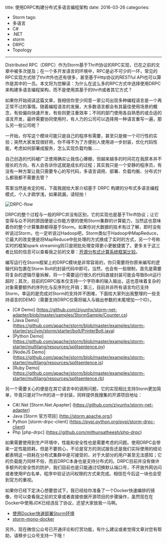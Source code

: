 title: 使用DRPC构建分布式多语言编程架构
date: 2016-03-26
categories: 
- Storm
tags:
- 多语言
- C#
- .NET
- storm
- DRPC
- Topology

---

Distributed RPC（DRPC）作为Storm基于Thrift协议的RPC实现，已在之前的文章中被多次提及；在一个多开发语言的环境中，RPC是必不可少的一环，常见的RPC实现方式除了thrift外也还有很多，甚至基于Http协议的RESTful API也可以算作是其中的一员。本文将为您解读：为什么在这么多的RPC方式中选择使用DRPC来构建多语言编程架构，而不是使用其基于的thrift或者其它方式？

<!--more-->

如果你开始阅读这篇文章，我相信你至少同意一家公司出现多种编程语言是一个再正常不过的事情。随着编程语言的发展，大多数语言都会有其最佳使用场景的概念，有些偏向快速开发，有些则更注重效率；不同的部门使用各自熟悉的或合适的语言开发，最终需要协同使用时，有人力的公司可以选择用一种语言重写一遍，那么另一些公司呢？

一开始，你写这个模块可能只是自己的程序有需要，甚至只是做一个可行性的实验；突然大家发现很好用，你不得不为了方便别人使用进一步封装，优化代码性能，考虑如何部署成服务，怎么实现负载均衡......
 
自己创造的代码被广泛使用确实让我信心爆棚，但越来越多的时间花在我原本并不擅长的方向，有人会告诉你这就是成长的过程；其实我只是一个安静的程序员，有没有一种方案让我只需要专心的写代码，多语言调用、部署、负载均衡、分布式什么都我都不需要去管？

答案当然是肯定的啦，下面我就给大家介绍基于 DRPC 构建的分布式多语言编程模式，个人才疏学浅，如果疏漏，请轻拍！

 ![DRPC-flow](http://www.tnidea.com/media/image/drpc-flow.jpg)

DRPC的整个过程与一般的RPC并没有区别，它的实现也是基于Thrift协议；让它变得与众不同的原因便是让你能方便的使用Storm集群的计算能力，当然这也意味着你的整个计算集群都得基于Storm。如果你对大数据的技术有过了解，即时没有听说过Storm，也一定听说过Hadoop吧，Storm类似于Hadoop中MapReduce，它最大的改变便是将MapReduce中批处理的方式换成了实时的方式，另一个号称实时的框架spark streaming则只是把批处理变得更小更敏捷罢了。更多关于这三者比较的信息可以查看我之前的文章：[开源分布式计算系统框架比较](http://www.tnidea.com/compare-with-distributed-computation-system.html "开源分布式计算系统框架比较")。

编写运行在Storm框架上的DRPC模块是非常容易的，你只需要将你原来编写的逻辑代码包裹在Storm Bolt的封装代码中即可。当然，也会有一些限制，首先是需要将复杂的逻辑尽量拆解，将一个需要运行很久的代码直接封装可能会导致Bolt运行超时；其次，目前的DRPC版本仅支持一个字符串的输入输出，这也意味着复杂的对象需要额外的序列化与反序列化开销；第三，目前并非所有语言均已支持Storm，幸运的是完成对Storm的支持并不困难，下面给大家列出我整理的一些支持语言的DEMO（需要支持DRPC仅需将输入与输出参数的末尾增加一个ID）。

- [C# Demo] (https://github.com/ziyunhx/storm-net-adapter/blob/master/samples/StormSample/Counter.cs)
- [Java Demo] (https://github.com/apache/storm/blob/master/examples/storm-starter/src/jvm/storm/starter/bolt/PrinterBolt.java)
- [Python Demo] (https://github.com/apache/storm/blob/master/examples/storm-starter/multilang/resources/splitsentence.py)
- [NodeJS Demo] (https://github.com/apache/storm/blob/master/examples/storm-starter/multilang/resources/splitsentence.js)
- [Ruby Demo] (https://github.com/apache/storm/blob/master/examples/storm-starter/multilang/resources/splitsentence.rb)


另一个需要关心的便是在其它语言中的调用问题，它的实现相比支持Storm更加简单，毕竟只是对Thrift的进一步封装，同样提供我搜集的开源项目地址：

- C#/.Net	[Storm.Net.Apapter] (https://github.com/ziyunhx/storm-net-adapter)
- Java	[Storm 官方项目] (http://storm.apache.org/)
- Python	[storm-drpc-client] (https://pypi.python.org/pypi/storm-drpc-client)
- Php	[php-drpc] (https://github.com/mithunsatheesh/php-drpc)

如果需要使用到生产环境中，性能和安全性也是需要考虑的问题。使用DRPC会带来一定性能损耗，但是不要担心，不论是官方的测试报告还是我们实际使用的结论都表明这一损耗在分布式集群中是可接受的，对于大部分的用户甚至无法感知；它的负载能力同样不俗，而且DRPC本身也是支持分布式的。DRPC目前并没有做许多额外的安全性的防护，我们目前也是只能通过切换默认端口号，不开放外网访问或者使用IP白名单，程序中验证访问权限的方式来完成。相信在今后这一块也会受到官方的重视。

如果你已经下定决心想要尝试下，我已经给你准备了一个Docker快速编排的镜像，你可以查看我之前的文章或者直接依据开源项目的步骤操作，虽然现在在Docker中使用JDK已经违反了协议，还望大家放我一马啊。

- [使用Docker快速部署Storm环境](http://www.tnidea.com/deploy-storm-by-docker.html)
- [storm-mono-docker](https://github.com/ziyunhx/storm-mono-docker)

另外，现在微信公众号已开通评论和打赏功能，有什么建议或者觉得文章对您有帮助，请移步公众号支持一下哦！